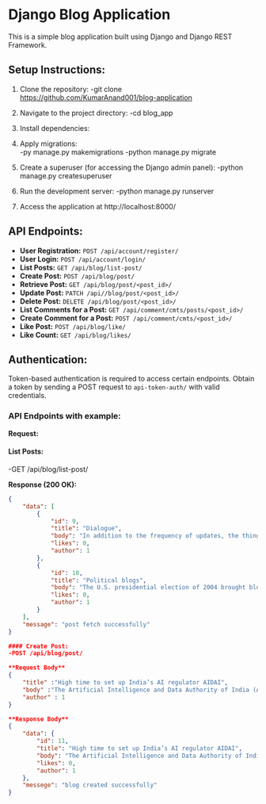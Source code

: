 # Django Blog Application

This is a simple blog application built using Django and Django REST Framework.

## Setup Instructions:

1. Clone the repository:
-git clone https://github.com/KumarAnand001/blog-application

2. Navigate to the project directory:
-cd blog_app

3. Install dependencies:
   
4. Apply migrations:    
-py manage.py makemigrations
-python manage.py migrate
   
5. Create a superuser (for accessing the Django admin panel):
-python manage.py createsuperuser
6. Run the development server:
-python manage.py runserver

7. Access the application at http://localhost:8000/

## API Endpoints:

- **User Registration:** `POST /api/account/register/`
- **User Login:** `POST /api/account/login/`
- **List Posts:** `GET /api/blog/list-post/`
- **Create Post:** `POST /api/blog/post/`
- **Retrieve Post:** `GET /api/blog/post/<post_id>/`
- **Update Post:** `PATCH /api//blog/post/<post_id>/`
- **Delete Post:** `DELETE /api/blog/post/<post_id>/`
- **List Comments for a Post:** `GET /api/comment/cmts/posts/<post_id>/`
- **Create Comment for a Post:** `POST /api/comment/cmts/<post_id>/`
- **Like Post:** `POST /api/blog/like/`
- **Like Count:** `GET /api/blog/likes/`

## Authentication:

Token-based authentication is required to access certain endpoints. Obtain a token by sending a POST request to `api-token-auth/` with valid credentials.

### API Endpoints with example:

**Request:**

#### List Posts:

-GET /api/blog/list-post/

**Response (200 OK):**
```json
{
    "data": [
        {
            "id": 9,
            "title": "Dialogue",
            "body": "In addition to the frequency of updates, the thing that distinguishes most blogs from ordinary Web pages is the inclusion of forums for readers to post comments to which the blogger might respond.",
            "likes": 0,
            "author": 1
        },
        {
            "id": 10,
            "title": "Political blogs",
            "body": "The U.S. presidential election of 2004 brought blogs to a newfound prominence as bloggers for both parties used the Internet as another arena of debate and conversation—as well as fund-raising. Democratic presidential primary candidate Howard Dean was the most prominent user of the Internet and the blogosphere.",
            "likes": 0,
            "author": 1
        }
    ],
    "message": "post fetch successfully"
}

#### Create Post:
-POST /api/blog/post/

**Request Body**
{
    "title" :"High time to set up India’s AI regulator AIDAI",
    "body" :"The Artificial Intelligence and Data Authority of India (AIDAI) will ensure speedy and equitable development of this sector. The urgency for the speedy development of an artificial intelligence (AI) regulatory framework is growing day",
    "author" : 1
}

**Response Body**
{
    "data": {
        "id": 11,
        "title": "High time to set up India’s AI regulator AIDAI",
        "body": "The Artificial Intelligence and Data Authority of India (AIDAI) will ensure speedy and equitable development of this sector. The urgency for the speedy development of an artificial intelligence (AI) regulatory framework is growing day",
        "likes": 0,
        "author": 1
    },
    "messege": "blog created successfully"
}
